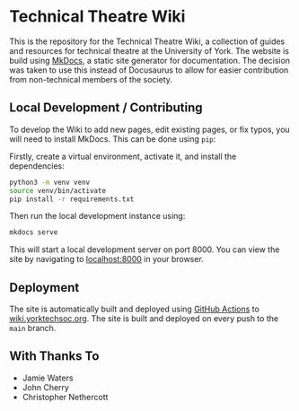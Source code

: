 # Technical Theatre Wiki

This is the repository for the Technical Theatre Wiki, a collection of guides and resources for technical theatre at the University of York. The website is build using [MkDocs](https://www.mkdocs.org/), a static site generator for documentation. The decision was taken to use this instead of Docusaurus to allow for easier contribution from non-technical members of the society.

## Local Development / Contributing

To develop the Wiki to add new pages, edit existing pages, or fix typos, you will need to install MkDocs. This can be done using `pip`:

Firstly, create a virtual environment, activate it, and install the dependencies:

```bash
python3 -m venv venv
source venv/bin/activate
pip install -r requirements.txt
```

Then run the local development instance using:

```bash
mkdocs serve
```

This will start a local development server on port 8000. You can view the site by navigating to [localhost:8000](http://localhost:8000) in your browser.

## Deployment

The site is automatically built and deployed using [GitHub Actions](https://docs.github.com/en/actions) to [wiki.yorktechsoc.org](wiki.yorktechsoc.org). The site is built and deployed on every push to the `main` branch.

## With Thanks To

- Jamie Waters
- John Cherry
- Christopher Nethercott
